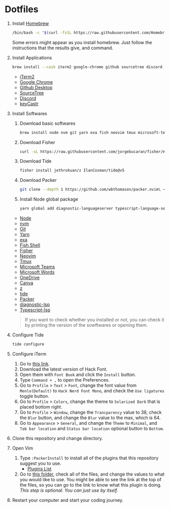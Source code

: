 # Dotfiles

1. Install [Homebrew](https://brew.sh)

    ```bash
    /bin/bash -c "$(curl -fsSL https://raw.githubusercontent.com/Homebrew/install/HEAD/install.sh)"
    ```
    Some errors might appear as you install homebrew. Just follow the instructions that the results give, and command.

2. Install Applications

    ```bash
    brew install --cask iterm2 google-chrome github sourcetree discord keycastr 
    ```

    - [iTerm2](https://iterm2.com/)
    - [Google Chrome](https://www.google.com/chrome/)
    - [Github Desktop](https://desktop.github.com/)
    - [SourceTree](https://www.sourcetreeapp.com/)
    - [Discord](https://discord.com/)
    - [keyCastr](https://github.com/keycastr/keycastr)

3. Install Softwares

    1. Download basic softwares
        ```bash
        brew install node nvm git yarn exa fish neovim tmux microsoft-teams microsoft-word onedrive canva
        ```

    2. Download Fisher
        ```bash
        curl -sL https://raw.githubusercontent.com/jorgebucaran/fisher/main/functions/fisher.fish | source && fisher install jorgebucaran/fisher
        ```

    3. Download Tide
        ```bash
        fisher install jethrokuan/z IlanCosman/tide@v5
        ```

    4. Download Packer
        ```bash
        git clone --depth 1 https://github.com/wbthomason/packer.nvim\ ~/.local/share/nvim/site/pack/packer/start/packer.nvim
        ```

    5. Install Node global package
        ```bash
        yarn global add diagnostic-languageserver typescript-language-server typescript
        ```

    - [Node](https://nodejs.org/)
    - [nvm](https://github.com/nvm-sh/nvm/)
    - [Git](https://git-scm.com)
    - [Yarn](https://yarnpkg.com/)
    - [exa](https://github.com/ogham/exa)
    - [Fish Shell](https://fishshell.com/)
    - [Fisher](https://github.com/jorgebucaran/fisher)
    - [Neovim](https://neovim.io/)
    - [Tmux](https://github.com/tmux/tmux)
    - [Microsoft Teams](https://www.microsoft.com/en-ca/microsoft-teams/group-chat-software)
    - [Microsoft Words](https://www.microsoft.com/en-ca/microsoft-365/word?ms.officeurl=word&rtc=1&activetab=tabs%3afaqheaderregion3)
    - [OneDrive](https://www.microsoft.com/en/microsoft-365/onedrive/online-cloud-storage)
    - [Canva](https://canva.com/)
    - [z](https://github.com/jethrokuan/z)
    - [tide](https://github.com/IlanCosman/tide)
    - [Packer](https://github.com/wbthomason/packer.nvim)
    - [diagnostic-lsp](https://github.com/iamcco/diagnostic-languageserver)
    - [Typescript-lsp](https://github.com/typescript-language-server/typescript-language-server)


    > If you want to check whether you installed or not, you can check it by printing the version of the sowftwares or opening them.

4. Configure Tide

    ```bash
    tide configure
    ```

5. Configure iTerm

    1. Go to [this link](https://github.com/ryanoasis/nerd-fonts/blob/master/patched-fonts/Hack/readme.md#macos).
    2. Download the latest version of Hack Font.
    3. Open them with `Font Book` and click the `Install` button.
    4. Type `Command + ,` to open the Preferences.
    5. Go to `Profile` > `Text` > `Font`, change the font value from `Menlo(Default)` to `Hack Nerd Font Mono`, and check the `Use ligatures` toggle button.
    7. Go to `Profile` > `Colors`, change the theme to `Solarized Dark` that is placed bottom right.
    8. Go to `Profile` > `Window`, change the `Trancparency` value to 38, check the `Blur` button, and change the `Blur` value to the max, which is 64.
    9. Go to `Appearance` > `General`, and change the `Theme` to `Minimal`, and `Tab bar location` and `Status bar location` optional button to `Bottom`.

4. Clone this repository and change directory.

5. Open Vim

    1. Type `:PackerInstall` to install all of the plugins that this repository suggest you to use.
        - [Plugins List](./.config/nvim/lua/cattynip/plugins.lua)
    2. Go to [this folder](./.config/nvim/after/plugin/), check all of the files, and change the values to what you would like to use. You might be able to see the link at the top of the files, so you can go to the link to know what this plugin is doing. *This step is optional. You can just use by itself.*

5. Restart your computer and start your coding journey.
